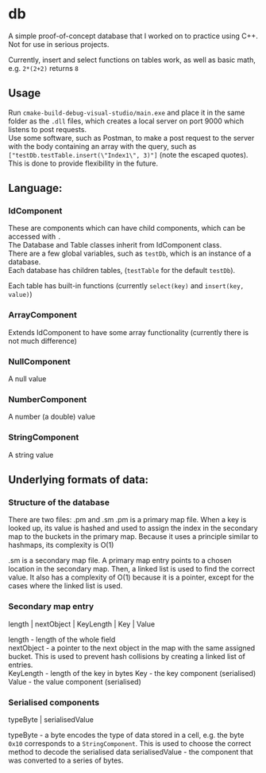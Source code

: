 # db

A simple proof-of-concept database that I worked on to practice using C++. Not for use in serious projects.

Currently, insert and select functions on tables work, as well as basic math, e.g. `2*(2+2)` returns `8`

## Usage
Run `cmake-build-debug-visual-studio/main.exe` and place it in the same folder as the `.dll` files, which creates a local server on port 9000 which listens to post requests.  
Use some software, such as Postman, to make a post request to the server with the body containing an array with the query,
 such as `["testDb.testTable.insert(\"Index1\", 3)"]` (note the escaped quotes). 
 This is done to provide flexibility in the future.
 
## Language:

### IdComponent
These are components which can have child components, which can be accessed with `.`  
The Database and Table classes inherit from IdComponent class.  
There are a few global variables, such as `testDb`, which is an instance of a database.  
Each database has children tables, (`testTable` for the default `testDb`).
  
Each table has built-in functions (currently `select(key)` and `insert(key, value)`)

### ArrayComponent

Extends IdComponent to have some array functionality (currently there is not much difference)

### NullComponent
A null value

### NumberComponent
A number (a double) value

### StringComponent
A string value

## Underlying formats of data:

### Structure of the database
There are two files: .pm and .sm
.pm is a primary map file. When a key is looked up, its value is hashed and used to assign the index in the secondary map to the buckets in the primary map.  Because it uses a principle similar to hashmaps, its complexity is O(1)
  
.sm is a secondary map file. A primary map entry points to a chosen location in the secondary map. Then, a linked list is used to find the correct value. It also has a complexity of O(1) because it is a pointer, except for the cases where the linked list is used.

### Secondary map entry
length | nextObject | KeyLength | Key | Value


length - length of the whole field  
nextObject - a pointer to the next object in the map with the same assigned bucket. This is used to prevent hash collisions by creating a linked list of entries.  
KeyLength - length of the key in bytes
Key - the key component (serialised)
Value - the value component (serialised)

### Serialised components 

typeByte | serialisedValue

typeByte - a byte encodes the type of data stored in a cell, e.g. the byte `0x10` corresponds to a `StringComponent`.  This is used to choose the correct method to decode the serialised data
serialisedValue - the component that was converted to a series of bytes.  
